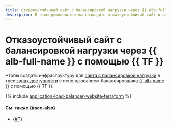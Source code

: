 ```yaml
---
title: Отказоустойчивый сайт с балансировкой нагрузки через {{ alb-full-name }} с помощью {{ TF }}
description: В этом руководстве вы создадите отказоустойчивый сайт в инфраструктуре {{ yandex-cloud }}, используя балансировщик нагрузки {{ alb-full-name }} с помощью {{ TF }}.
---
```


# Отказоустойчивый сайт с балансировкой нагрузки через {{ alb-full-name }} с помощью {{ TF }}


Чтобы создать инфраструктуру для [сайта с балансировкой нагрузки](index.md) в трех [зонах доступности](../../../overview/concepts/geo-scope.md) с использованием балансировщика [{{ alb-name }}](../../../application-load-balancer/concepts/index.md) c помощью {{ TF }}:

{% include [application-load-balancer-website-terraform](../../../_tutorials/infrastructure/application-load-balancer-website-terraform.md) %}

#### См. также {#see-also}

* [{#T}](console.md)